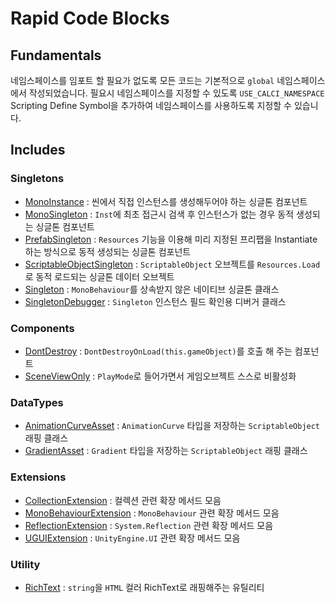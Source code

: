 # Rapid Code Blocks

## Fundamentals
네임스페이스를 임포트 할 필요가 없도록 모든 코드는 기본적으로 `global` 네임스페이스에서 작성되었습니다. 
필요시 네임스페이스를 지정할 수 있도록 `USE_CALCI_NAMESPACE` Scripting Define Symbol을 추가하여 네임스페이스를 사용하도록 지정할 수 있습니다.

## Includes
### Singletons
- [MonoInstance]() : 씬에서 직접 인스턴스를 생성해두어야 하는 싱글톤 컴포넌트
- [MonoSingleton]() : `Inst`에 최초 접근시 검색 후 인스턴스가 없는 경우 동적 생성되는 싱글톤 컴포넌트
- [PrefabSingleton]() : `Resources` 기능을 이용해 미리 지정된 프리팹을 Instantiate 하는 방식으로 동적 생성되는 싱글톤 컴포넌트
- [ScriptableObjectSingleton]() : `ScriptableObject` 오브젝트를 `Resources.Load`로 동적 로드되는 싱글톤 데이터 오브젝트
- [Singleton]() : `MonoBehaviour`를 상속받지 않은 네이티브 싱글톤 클래스
- [SingletonDebugger]() : `Singleton` 인스턴스 필드 확인용 디버거 클래스

### Components
- [DontDestroy]() : `DontDestroyOnLoad(this.gameObject)`를 호출 해 주는 컴포넌트
- [SceneViewOnly]() : `PlayMode`로 들어가면서 게임오브젝트 스스로 비활성화

### DataTypes
- [AnimationCurveAsset]() : `AnimationCurve` 타입을 저장하는 `ScriptableObject` 래핑 클래스
- [GradientAsset]() : `Gradient` 타입을 저장하는 `ScriptableObject` 래핑 클래스

### Extensions
- [CollectionExtension]() : 컬렉션 관련 확장 메서드 모음
- [MonoBehaviourExtension]() : `MonoBehaviour` 관련 확장 메서드 모음
- [ReflectionExtension]() : `System.Reflection` 관련 확장 메서드 모음
- [UGUIExtension]() : `UnityEngine.UI` 관련 확장 메서드 모음

### Utility
- [RichText]() : `string`을 `HTML` 컬러 RichText로 래핑해주는 유틸리티

[MonoInstance]: Runtime/Abstracts/MonoInstance.cs
[MonoSingleton]: Runtime/Abstracts/MonoSingleton.cs
[PrefabSingleton]: Runtime/Abstracts/PrefabSingleton.cs
[ScriptableObjectSingleton]: Runtime/Abstracts/ScriptableObjectSingleton.cs
[Singleton]: Runtime/Abstracts/Singleton.cs
[SingletonDebugger]: Runtime/Abstracts/SingletonDebugger.cs

[DontDestroy]: Runtime/Components/DontDestroy.cs
[SceneViewOnly]: Runtime/Components/SceneViewOnly.cs

[AnimationCurveAsset]: Runtime/DataTypes/AnimationCurveAsset.cs
[GradientAsset]: Runtime/DataTypes/GradientAsset.cs

[CollectionExtension]: Runtime/Extensions/CollectionExtension.cs
[MonoBehaviourExtension]: Runtime/Extensions/MonoBehaviourExtension.cs
[ReflectionExtension]: Runtime/Extensions/ReflectionExtension.cs
[UGUIExtension]: Runtime/Extensions/UGUIExtension.cs

[RichText]: Runtime/Utility/RichText.cs
